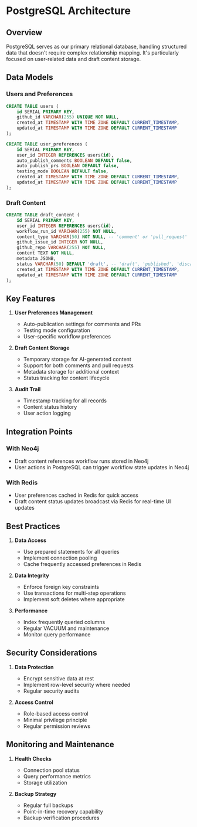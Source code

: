# PostgreSQL Architecture

## Overview

PostgreSQL serves as our primary relational database, handling structured data that doesn't require complex relationship mapping. It's particularly focused on user-related data and draft content storage.

## Data Models

### Users and Preferences

```sql
CREATE TABLE users (
    id SERIAL PRIMARY KEY,
    github_id VARCHAR(255) UNIQUE NOT NULL,
    created_at TIMESTAMP WITH TIME ZONE DEFAULT CURRENT_TIMESTAMP,
    updated_at TIMESTAMP WITH TIME ZONE DEFAULT CURRENT_TIMESTAMP
);

CREATE TABLE user_preferences (
    id SERIAL PRIMARY KEY,
    user_id INTEGER REFERENCES users(id),
    auto_publish_comments BOOLEAN DEFAULT false,
    auto_publish_prs BOOLEAN DEFAULT false,
    testing_mode BOOLEAN DEFAULT false,
    created_at TIMESTAMP WITH TIME ZONE DEFAULT CURRENT_TIMESTAMP,
    updated_at TIMESTAMP WITH TIME ZONE DEFAULT CURRENT_TIMESTAMP
);
```

### Draft Content

```sql
CREATE TABLE draft_content (
    id SERIAL PRIMARY KEY,
    user_id INTEGER REFERENCES users(id),
    workflow_run_id VARCHAR(255) NOT NULL,
    content_type VARCHAR(50) NOT NULL, -- 'comment' or 'pull_request'
    github_issue_id INTEGER NOT NULL,
    github_repo VARCHAR(255) NOT NULL,
    content TEXT NOT NULL,
    metadata JSONB,
    status VARCHAR(50) DEFAULT 'draft', -- 'draft', 'published', 'discarded'
    created_at TIMESTAMP WITH TIME ZONE DEFAULT CURRENT_TIMESTAMP,
    updated_at TIMESTAMP WITH TIME ZONE DEFAULT CURRENT_TIMESTAMP
);
```

## Key Features

1. **User Preferences Management**

   - Auto-publication settings for comments and PRs
   - Testing mode configuration
   - User-specific workflow preferences

2. **Draft Content Storage**

   - Temporary storage for AI-generated content
   - Support for both comments and pull requests
   - Metadata storage for additional context
   - Status tracking for content lifecycle

3. **Audit Trail**
   - Timestamp tracking for all records
   - Content status history
   - User action logging

## Integration Points

### With Neo4j

- Draft content references workflow runs stored in Neo4j
- User actions in PostgreSQL can trigger workflow state updates in Neo4j

### With Redis

- User preferences cached in Redis for quick access
- Draft content status updates broadcast via Redis for real-time UI updates

## Best Practices

1. **Data Access**

   - Use prepared statements for all queries
   - Implement connection pooling
   - Cache frequently accessed preferences in Redis

2. **Data Integrity**

   - Enforce foreign key constraints
   - Use transactions for multi-step operations
   - Implement soft deletes where appropriate

3. **Performance**
   - Index frequently queried columns
   - Regular VACUUM and maintenance
   - Monitor query performance

## Security Considerations

1. **Data Protection**

   - Encrypt sensitive data at rest
   - Implement row-level security where needed
   - Regular security audits

2. **Access Control**
   - Role-based access control
   - Minimal privilege principle
   - Regular permission reviews

## Monitoring and Maintenance

1. **Health Checks**

   - Connection pool status
   - Query performance metrics
   - Storage utilization

2. **Backup Strategy**
   - Regular full backups
   - Point-in-time recovery capability
   - Backup verification procedures
